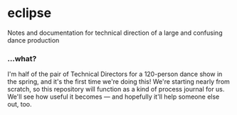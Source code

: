 # eclipse
Notes and documentation for technical direction of a large and confusing dance production

### ...what?
I'm half of the pair of Technical Directors for a 120-person dance show in the spring, and it's the first time we're doing this! We're starting nearly from scratch, so this repository will function as a kind of process journal for us. We'll see how useful it becomes — and hopefully it'll help someone else out, too.
